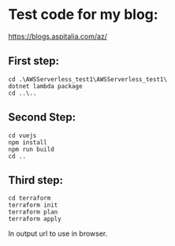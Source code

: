 # Test code for my blog:
https://blogs.aspitalia.com/az/

## First step:

```
cd .\AWSServerless_test1\AWSServerless_test1\
dotnet lambda package
cd ..\..
```
## Second Step:
```
cd vuejs
npm install
npm run build
cd ..
```
## Third step:
```
cd terraform
terraform init
terraform plan
terraform apply
```

In output url to use in browser.